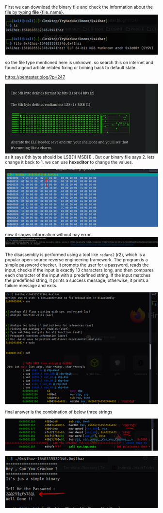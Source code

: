 First we can download the binary file and check the information about the file by typing **file** {file_name}.
![](images/Pasted%20image%2020240806094152.png)

so the file type mentioned here is unknown. so search this on internet and found a good article related fixing or brining back to default state.

https://pentester.blog/?p=247

![](images/Pasted%20image%2020240806094415.png)
as it says 6th byte should be LSB(1) MSB(1) . But our binary file says 2. lets change it back to 1.
we can use **hexeditor** to change the values.

![](images/Pasted%20image%2020240806095429.png)

now it shows information without nay error.
![](images/Pasted%20image%2020240806095515.png)

The disassembly is performed using a tool like `radare2` (r2), which is a popular open-source reverse engineering framework.
The program is a simple password checker. It prompts the user for a password, reads the input, checks if the input is exactly 13 characters long, and then compares each character of the input with a predefined string. If the input matches the predefined string, it prints a success message; otherwise, it prints a failure message and exits.

![](images/Pasted%20image%2020240806102042.png)

final answer is the combination of below three strings

![](images/Pasted%20image%2020240806102259.png)

![](images/Pasted%20image%2020240806102320.png)

